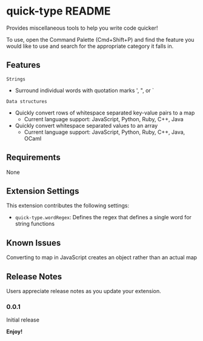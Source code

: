 # quick-type README

Provides miscellaneous tools to help you write code quicker!

To use, open the Command Palette (Cmd+Shift+P) and find the feature you would like to use and search for the appropriate category it falls in.

## Features

`Strings`
- Surround individual words with quotation marks ', ", or `

`Data structures`
- Quickly convert rows of whitespace separated key-value pairs to a map
    - Current language support: JavaScript, Python, Ruby, C++, Java
- Quickly convert whitespace separated values to an array
    - Current language support: JavaScript, Python, Ruby, C++, Java, OCaml

## Requirements

None

## Extension Settings

This extension contributes the following settings:
* `quick-type.wordRegex`: Defines the regex that defines a single word for string functions

## Known Issues

Converting to map in JavaScript creates an object rather than an actual map

## Release Notes

Users appreciate release notes as you update your extension.

### 0.0.1

Initial release

**Enjoy!**
